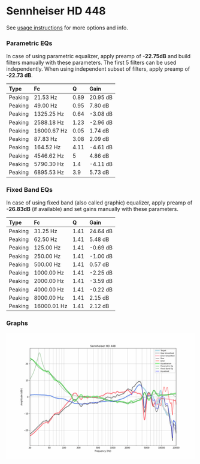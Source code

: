 # Sennheiser HD 448
See [usage instructions](https://github.com/jaakkopasanen/AutoEq#usage) for more options and info.

### Parametric EQs
In case of using parametric equalizer, apply preamp of **-22.75dB** and build filters manually
with these parameters. The first 5 filters can be used independently.
When using independent subset of filters, apply preamp of **-22.73 dB**.

| Type    | Fc          |    Q | Gain     |
|:--------|:------------|:-----|:---------|
| Peaking | 21.53 Hz    | 0.89 | 20.95 dB |
| Peaking | 49.00 Hz    | 0.95 | 7.80 dB  |
| Peaking | 1325.25 Hz  | 0.64 | -3.08 dB |
| Peaking | 2588.18 Hz  | 1.23 | -2.96 dB |
| Peaking | 16000.67 Hz | 0.05 | 1.74 dB  |
| Peaking | 87.83 Hz    | 3.08 | 2.09 dB  |
| Peaking | 164.52 Hz   | 4.11 | -4.61 dB |
| Peaking | 4546.62 Hz  | 5    | 4.86 dB  |
| Peaking | 5790.30 Hz  | 1.4  | -4.11 dB |
| Peaking | 6895.53 Hz  | 3.9  | 5.73 dB  |

### Fixed Band EQs
In case of using fixed band (also called graphic) equalizer, apply preamp of **-26.83dB**
(if available) and set gains manually with these parameters.

| Type    | Fc          |    Q | Gain     |
|:--------|:------------|:-----|:---------|
| Peaking | 31.25 Hz    | 1.41 | 24.64 dB |
| Peaking | 62.50 Hz    | 1.41 | 5.48 dB  |
| Peaking | 125.00 Hz   | 1.41 | -0.69 dB |
| Peaking | 250.00 Hz   | 1.41 | -1.00 dB |
| Peaking | 500.00 Hz   | 1.41 | 0.57 dB  |
| Peaking | 1000.00 Hz  | 1.41 | -2.25 dB |
| Peaking | 2000.00 Hz  | 1.41 | -3.59 dB |
| Peaking | 4000.00 Hz  | 1.41 | -0.22 dB |
| Peaking | 8000.00 Hz  | 1.41 | 2.15 dB  |
| Peaking | 16000.01 Hz | 1.41 | 2.12 dB  |

### Graphs
![](./Sennheiser%20HD%20448.png)